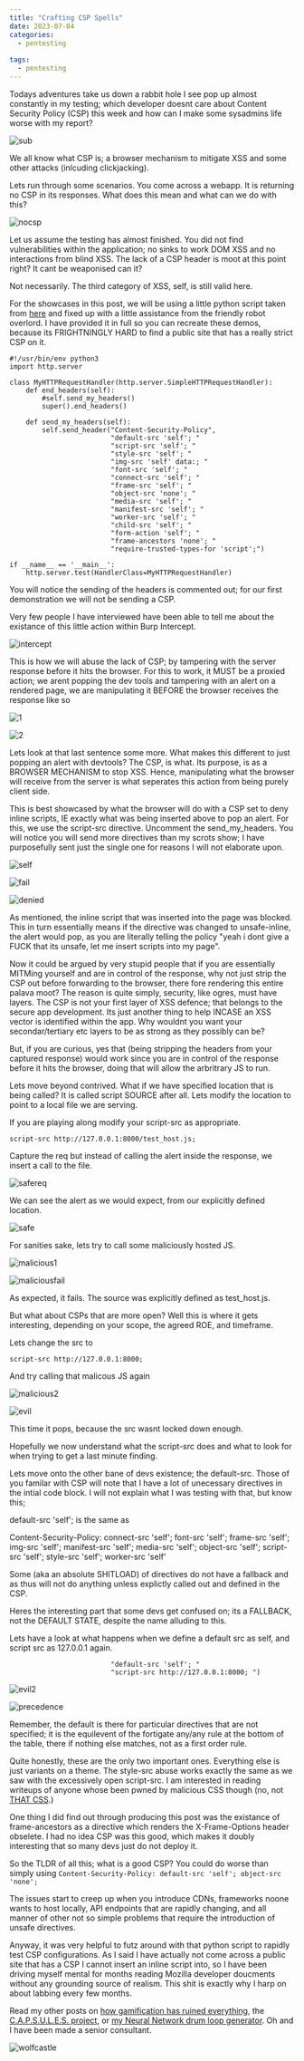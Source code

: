```yaml
---
title: "Crafting CSP Spells"
date: 2023-07-04
categories:
  - pentesting
  
tags:
  - pentesting
---
```

Todays adventures take us down a rabbit hole I see pop up almost constantly in my testing; which developer doesnt care about Content Security Policy (CSP) this week and how can I make some sysadmins life worse with my report?

![sub](/assets/images/csp/sub.png)

We all know what CSP is; a browser mechanism to mitigate XSS and some other attacks (inlcuding clickjacking).

Lets run through some scenarios. You come across a webapp. It is returning no CSP in its responses. What does this mean and what can we do with this?

![nocsp](/assets/images/csp/none.png)

Let us assume the testing has almost finished. You did not find vulnerabilities within the application; no sinks to work DOM XSS and no interactions from blind XSS. The lack of a CSP header is moot at this point right? It cant be weaponised can it?

Not necessarily. The third category of XSS, self, is still valid here.

For the showcases in this post, we will be using a little python script taken from [here](https://github.com/sentry-demos/content-security-policy/blob/master/server.py) and fixed up with a little assistance from the friendly robot overlord. I have provided it in full so you can recreate these demos, because its FRIGHTNINGLY HARD to find a public site that has a really strict CSP on it. 

```
#!/usr/bin/env python3
import http.server

class MyHTTPRequestHandler(http.server.SimpleHTTPRequestHandler):
    def end_headers(self):
        #self.send_my_headers()
        super().end_headers()

    def send_my_headers(self):
        self.send_header("Content-Security-Policy",
                         "default-src 'self'; "
                         "script-src 'self'; "
                         "style-src 'self'; "
                         "img-src 'self' data:; "
                         "font-src 'self'; "
                         "connect-src 'self'; "
                         "frame-src 'self'; "
                         "object-src 'none'; "
                         "media-src 'self'; "
                         "manifest-src 'self'; "
                         "worker-src 'self'; "
                         "child-src 'self'; "
                         "form-action 'self'; "
                         "frame-ancestors 'none'; "
                         "require-trusted-types-for 'script';")

if __name__ == '__main__':
    http.server.test(HandlerClass=MyHTTPRequestHandler)
```

You will notice the sending of the headers is commented out; for our first demonstration we will not be sending a CSP.

Very few people I have interviewed have been able to tell me about the existance of this little action within Burp Intercept.

![intercept](/assets/images/csp/intercept.png)

This is how we will abuse the lack of CSP; by tampering with the server response before it hits the browser. For this to work, it MUST be a proxied action; we arent popping the dev tools and tampering with an alert on a rendered page, we are manipulating it BEFORE the browser receives the response like so

![1](/assets/images/csp/1.png)

![2](/assets/images/csp/2.png)

Lets look at that last sentence some more. What makes this different to just popping an alert with devtools? The CSP, is what. Its purpose, is as a BROWSER MECHANISM to stop XSS. Hence, manipulating what the browser will receive from the server is what seperates this action from being purely client side. 


This is best showcased by what the browser will do with a CSP set to deny inline scripts, IE exactly what was being inserted above to pop an alert. For this, we use the script-src directive. Uncomment the send_my_headers. You will notice you will send more directives than my scrots show; I have purposefully sent just the single one for reasons I will not elaborate upon.

![self](/assets/images/csp/scriptself.png)

![fail](/assets/images/csp/refuse.png)

![denied](/assets/images/csp/denied.png)

As mentioned, the inline script that was inserted into the page was blocked. This in turn essentially means if the directive was changed to unsafe-inline, the alert would pop, as you are literally telling the policy "yeah i dont give a FUCK that its unsafe, let me insert scripts into my page".

Now it could be argued by very stupid people that if you are essentially MITMing yourself and are in control of the response, why not just strip the CSP out before forwarding to the browser, there fore rendering this entire palava moot? The reason is quite simply, security, like ogres, must have layers. The CSP is not your first layer of XSS defence; that belongs to the secure app development. Its just another thing to help INCASE an XSS vector is identified within the app. Why wouldnt you want your secondar/tertiary etc layers to be as strong as they possibly can be?

But, if you are curious, yes that (being stripping the headers from your captured response) would work since you are in control of the response before it hits the browser, doing that will allow the arbritrary JS to run.

Lets move beyond contrived. What if we have specified location that is being called? It is called script SOURCE after all. Lets modify the location to point to a local file we are serving.

If you are playing along modify your script-src as appropriate.

```
script-src http://127.0.0.1:8000/test_host.js;
```

Capture the req but instead of calling the alert inside the response, we insert a call to the file.

![safereq](/assets/images/csp/safereq.png)

We can see the alert as we would expect, from our explicitly defined location. 

![safe](/assets/images/csp/safe.png)

For sanities sake, lets try to call some maliciously hosted JS.

![malicious1](/assets/images/csp/malicious1.png)

![maliciousfail](/assets/images/csp/maliciousfail.png)

As expected, it fails. The source was explicitly defined as test_host.js.

But what about CSPs that are more open? Well this is where it gets interesting, depending on your scope, the agreed ROE, and timeframe.

Lets change the src to 

```
script-src http://127.0.0.1:8000;
```
And try calling that malicous JS again

![malicious2](/assets/images/csp/malicious2.png)

![evil](/assets/images/csp/evil.png)

This time it pops, because the src wasnt locked down enough.

Hopefully we now understand what the script-src does and what to look for when trying to get a last minute finding.

Lets move onto the other bane of devs existence; the default-src. Those of you familar with CSP will note that I have a lot of unecessary directives in the intial code block. I will not explain what I was testing with that, but know this; 

default-src 'self'; is the same as 

Content-Security-Policy: connect-src 'self';
                         font-src 'self';
                         frame-src 'self';
                         img-src 'self';
                         manifest-src 'self';
                         media-src 'self';
                         object-src 'self';
                         script-src 'self';
                         style-src 'self';
                         worker-src 'self'

Some (aka an absolute SHITLOAD) of directives do not have a fallback and as thus will not do anything unless explictly called out and defined in the CSP.

Heres the interesting part that some devs get confused on; its a FALLBACK, not the DEFAULT STATE, despite the name alluding to this.

Lets have a look at what happens when we define a default src as self, and script src as 127.0.0.1 again.

```
                         "default-src 'self'; "
                         "script-src http://127.0.0.1:8000; ")
```

![evil2](/assets/images/csp/evil2.png)

![precedence](/assets/images/csp/precedence.png)

Remember, the default is there for particular directives that are not specified; it is the equilevent of the fortigate any/any rule at the bottom of the table, there if nothing else matches, not as a first order rule.

Quite honestly, these are the only two important ones. Everything else is just variants on a theme. The style-src abuse works exactly the same as we saw with the excessively open script-src. I am interested in reading writeups of anyone whose been pwned by malicious CSS though (no, not [THAT CSS](https://onecloudemoji.github.io/experiments/games/css-ggdm/).)

One thing I did find out through producing this post was the existance of frame-ancestors as a directive which renders the X-Frame-Options header obselete. I had no idea CSP was this good, which makes it doubly interesting that so many devs just do not deploy it.

So the TLDR of all this; what is a good CSP? You could do worse than simply using ```Content-Security-Policy: default-src 'self'; object-src 'none';```

The issues start to creep up when you introduce CDNs, frameworks noone wants to host locally, API endpoints that are rapidly changing, and all manner of other not so simple problems that require the introduction of unsafe directives. 

Anyway, it was very helpful to futz around with that python script to rapidly test CSP configurations. As I said I have actually not come across a public site that has a CSP I cannot insert an inline script into, so I have been driving myself mental for months reading Mozilla developer doucments without any grounding source of realism. This shit is exactly why I harp on about labbing every few months.

Read my other posts on [how gamification has ruined everything](https://onecloudemoji.github.io/learning/gamification/), the [C.A.P.S.U.L.E.S. project](https://onecloudemoji.github.io/labbing/projects/learning/capsules/), or [my Neural Network drum loop generator](https://onecloudemoji.github.io/projects/drums-rnn/). Oh and I have been made a senior consultant.

![wolfcastle](/assets/images/fable/mcbain.jpg)

